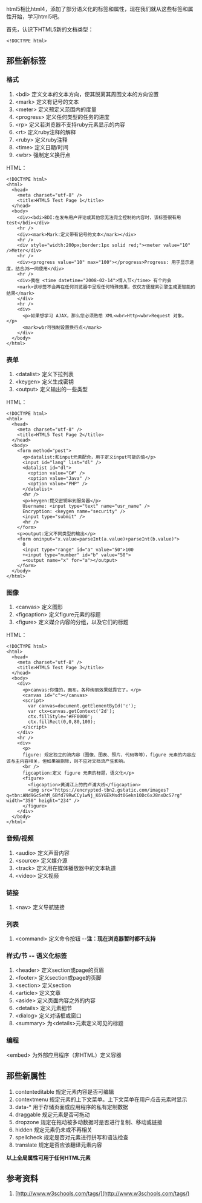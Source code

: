 html5相比html4，添加了部分语义化的标签和属性，现在我们就从这些标签和属性开始，学习html5吧。

首先，认识下HTML5新的文档类型：

	<!DOCTYPE html>

## 那些新标签

### 格式

1. <bdi&gt; 定义文本的文本方向，使其脱离其周围文本的方向设置
2. <mark&gt; 定义有记号的文本
3. <meter&gt; 定义预定义范围内的度量
4. <progress&gt; 定义任何类型的任务的进度
5. <rp&gt; 定义若浏览器不支持ruby元素显示的内容
6. <rt&gt; 定义ruby注释的解释
7. <ruby&gt; 定义ruby注释
8. <time&gt; 定义日期/时间
9. <wbr&gt; 强制定义换行点

HTML：

	<!DOCTYPE html>
	<html>
	  <head>
	    <meta charset="utf-8" />
	    <title>HTML5 Test Page 1</title>
	  </head>
	  <body>
	    <div><bdi>BDI:在发布用户评论或其他您无法完全控制的内容时，该标签很有用 test</bdi></div>
	    <hr />
	    <div><mark>Mark:定义带有记号的文本</mark></div>
	    <hr />
	    <div style="width:200px;border:1px solid red;"><meter value="10" />Meter</div>
	    <hr />
	    <div><progress value="10" max="100"></progress>Progress: 用于显示进度，结合JS一同使用</div>
	    <hr />
	    <div>我在 <time datetime="2008-02-14">情人节</time> 有个约会
	    <mark>该标签不会再在任何浏览器中呈现任何特殊效果，仅仅方便搜索引擎生成更智能的结果</mark>
	    </div>
	    <hr />
	    <div>
	      <p>如果想学习 AJAX，那么您必须熟悉 XML<wbr>Http<wbr>Request 对象。</p>
	      <mark>wbr可强制设置换行点</mark>
	    </div>
	  </body>
	</html>

### 表单

1. <datalist&gt; 定义下拉列表
2. <keygen&gt; 定义生成密钥
3. <output&gt; 定义输出的一些类型

HTML：

	<!DOCTYPE html>
	<html>
	  <head>
	    <meta charset="utf-8" />
	    <title>HTML5 Test Page 2</title>
	  </head>
	  <body>
	    <form method="post">
	      <p>datalist:和input元素配合，用于定义input可能的值</p>
	      <input id="lang" list="dl" />
	      <datalist id="dl">
	        <option value="C#" />
	        <option value="Java" />
	        <option value="PHP" />
	      </datalist>
	      <hr />
	      <p>keygen:提交密钥串到服务器</p>
	      Username: <input type="text" name="usr_name" />
	      Encryption: <keygen name="security" />
	      <input type="submit" />
	      <hr />
	    </form>
	    <p>output:定义不同类型的输出</p>
	    <form oninput="x.value=parseInt(a.value)+parseInt(b.value)">
	      0
	      <input type="range" id="a" value="50">100
	      +<input type="number" id="b" value="50">
	      =<output name="x" for="a"></output>
	    </form> 
	  </body>
	</html>

### 图像

1. <canvas&gt; 定义图形
2. <figcaption&gt; 定义figure元素的标题
3. <figure&gt; 定义媒介内容的分组，以及它们的标题

HTML：

	<!DOCTYPE html>
	<html>
	  <head>
	    <meta charset="utf-8" />
	    <title>HTML5 Test Page 3</title>
	  </head>
	  <body>
	    <div>
	      <p>canvas:你懂的，画布，各种绚丽效果就靠它了。</p>
	      <canvas id="c"></canvas>
	      <script>
	        var canvas=document.getElementById('c');
	        var ctx=canvas.getContext('2d');
	        ctx.fillStyle='#FF0000';
	        ctx.fillRect(0,0,80,100);
	      </script>
	    </div>
	    <hr />
	    <div>
	      <p>
	      figure: 规定独立的流内容（图像、图表、照片、代码等等），figure 元素的内容应该与主内容相关，但如果被删除，则不应对文档流产生影响。
	      <br />
	      figcaption:定义 figure 元素的标题，语义化</p>
	      <figure>
	        <figcaption>黄浦江上的的卢浦大桥</figcaption>
	        <img src="https://encrypted-tbn2.gstatic.com/images?q=tbn:ANd9GcSehM_6Bfd79RwCCy1wNj_K6YGEkMsdt0Gekn10Dc6xJ8nxDcS7rg" width="350" height="234" />
	      </figure>
	    </div>   
	  </body>
	</html>

### 音频/视频

1. <audio&gt; 定义声音内容
2. <source&gt; 定义媒介源
3. <track&gt; 定义用在媒体播放器中的文本轨道
4. <video&gt; 定义视频

### 链接

1. <nav&gt; 定义导航链接

### 列表

1. <command&gt; 定义命令按钮 --**注：现在浏览器暂时都不支持**

### 样式/节 -- 语义化标签

1. <header&gt; 定义section或page的页眉
2. <footer&gt; 定义section或page的页脚
3. <section&gt; 定义section
4. <article&gt; 定义文章
5. <aside&gt; 定义页面内容之外的内容
6. <details&gt; 定义元素细节
7. <dialog&gt; 定义对话框或窗口
8. <summary&gt; 为<details&gt;元素定义可见的标题

### 编程

<embed&gt; 为外部应用程序（非HTML）定义容器

## 那些新属性

1. contenteditable 规定元素内容是否可编辑
2. contextmenu 规定元素的上下文菜单。上下文菜单在用户点击元素时显示
3. data-* 用于存储页面或应用程序的私有定制数据
4. draggable 规定元素是否可拖动
5. dropzone 规定在拖动被多动数据时是否进行复制、移动或链接
6. hidden 规定元素仍未或不再相关
7. spellcheck 规定是否对元素进行拼写和语法检查
8. translate 规定是否应该翻译元素内容

**以上全局属性可用于任何HTML元素**

## 参考资料

1. [http://www.w3schools.com/tags/](http://www.w3schools.com/tags/)

